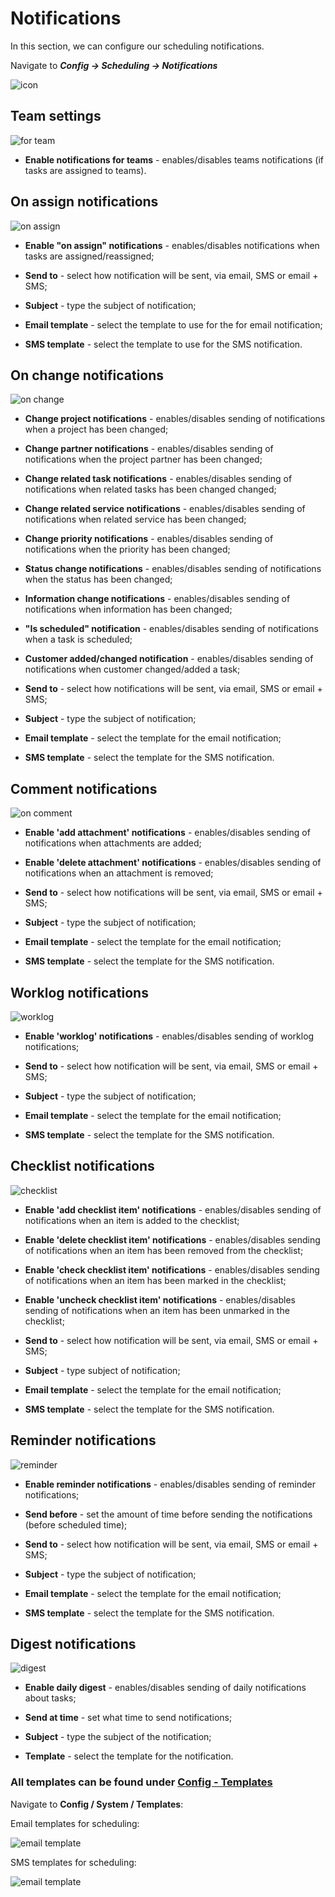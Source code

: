 Notifications
=============
In this section, we can configure our scheduling notifications.

Navigate to **_Config -> Scheduling -> Notifications_**

![icon](notifications.png)

## Team settings
![for team](enable_notifications_for_team.png)

* **Enable notifications for teams** - enables/disables teams notifications (if tasks are assigned to teams).

## On assign notifications
![on assign](on_assign.png)

* **Enable "on assign" notifications** - enables/disables notifications when tasks are assigned/reassigned;

* **Send to** - select how notification will be sent, via email, SMS or email + SMS;

* **Subject** - type the subject of notification;

* **Email template** - select the template to use for the for email notification;

* **SMS template** - select the template to use for the SMS notification.

## On change notifications
![on change](on_change.png)

* **Change project notifications** - enables/disables sending of notifications when a project has been changed;

* **Change partner notifications** - enables/disables sending of notifications when the project partner has been changed;

* **Change related task notifications** - enables/disables sending of notifications when related tasks has been changed changed;

* **Change related service notifications** - enables/disables sending of notifications when related service has been changed;

* **Change priority notifications** - enables/disables sending of notifications when the priority has been changed;

* **Status change notifications** - enables/disables sending of notifications when the status has been changed;

* **Information change notifications** - enables/disables sending of notifications when information has been changed;

* **"Is scheduled" notification** - enables/disables sending of notifications when a task is scheduled;

* **Customer added/changed notification** - enables/disables sending of notifications when customer changed/added a task;

* **Send to** - select how notifications will be sent, via email, SMS or email + SMS;

* **Subject** - type the subject of notification;

* **Email template** - select the template for the email notification;

* **SMS template** - select the template for the SMS notification.

## Comment notifications
![on comment](on_comment.png)

* **Enable 'add attachment' notifications** - enables/disables sending of notifications when attachments are added;

* **Enable 'delete attachment' notifications** - enables/disables sending of notifications when an attachment is removed;

* **Send to** - select how notifications will be sent, via email, SMS or email + SMS;

* **Subject** - type the subject of notification;

* **Email template** - select the template for the email notification;

* **SMS template** - select the template for the SMS notification.

## Worklog notifications
![worklog](worklog.png)

* **Enable 'worklog' notifications** - enables/disables sending of worklog notifications;

* **Send to** - select how notification will be sent, via email, SMS or email + SMS;

* **Subject** - type the subject of notification;

* **Email template** - select the template for the email notification;

* **SMS template** - select the template for the SMS notification.

## Checklist notifications
![checklist](checklist.png)

* **Enable 'add checklist item' notifications** - enables/disables sending of notifications when an item is added to the checklist;

* **Enable 'delete checklist item' notifications** -  enables/disables sending of notifications when an item has been removed from the checklist;

* **Enable 'check checklist item' notifications** -  enables/disables sending of notifications when an item has been marked in the checklist;

* **Enable 'uncheck checklist item' notifications** -  enables/disables sending of notifications when an item has been unmarked in the checklist;

* **Send to** - select how notification will be sent, via email, SMS or email + SMS;

* **Subject** - type subject of notification;

* **Email template** - select the template for the email notification;

* **SMS template** - select the template for the SMS notification.

## Reminder notifications
![reminder](reminder.png)

* **Enable reminder notifications** -  enables/disables sending of reminder notifications;

* **Send before** - set the amount of time before sending the notifications (before scheduled time);

* **Send to** - select how notification will be sent, via email, SMS or email + SMS;

* **Subject** - type the subject of notification;

* **Email template** - select the template for the email notification;

* **SMS template** - select the template for the SMS notification.

## Digest notifications
![digest](digest.png)

* **Enable daily digest** -  enables/disables sending of daily notifications about tasks;

* **Send at time** - set what time to send notifications;

* **Subject** - type the subject of the notification;

* **Template** - select the template for the notification.

### All templates can be found under [Config - Templates](configuration/system/templates/templates.md)

Navigate to **Config / System / Templates**:

Email templates for scheduling:

![email template](email_template.png)

SMS templates for scheduling:

![email template](email_template.png)

